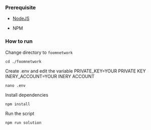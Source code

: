 ### Prerequisite

- [NodeJS](https://nodejs.org/en/)

- NPM



### How to run

Change directory to ```foomnetwork```

```shell
cd ./foomnetwork
```

Create .env and edit the variable
PRIVATE_KEY=YOUR PRIVATE KEY
INERY_ACCOUNT=YOUR INERY ACCOUNT

```shell
nano .env
```

Install dependencies

```shell
npm install
```

Run the script

```
npm run solution
```
